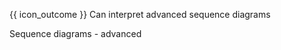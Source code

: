 <span id="prereqs"></span>

<span id="outcomes">{{ icon_outcome }} Can interpret advanced sequence diagrams</span>

<span id="title">Sequence diagrams - advanced</span>

<div id="body">

<panel src="../../../uml/sequenceDiagrams/parallelPaths/embed.md" boilerplate  header="UML: Sequence Diagrams: Parallel Paths" expanded />

</div>

<div id="extras">
</div>
